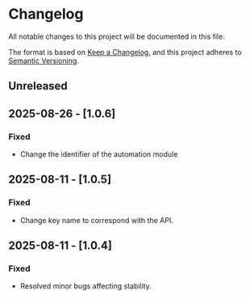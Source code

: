 # Changelog

All notable changes to this project will be documented in this file.

The format is based on [Keep a Changelog](https://keepachangelog.com/en/1.0.0/),
and this project adheres to [Semantic Versioning](https://semver.org/spec/v2.0.0.html).

## Unreleased

## 2025-08-26 - [1.0.6]

### Fixed
- Change the identifier of the automation module

## 2025-08-11 - [1.0.5]
### Fixed
- Change key name to correspond with the API.
  
## 2025-08-11 - [1.0.4]
### Fixed
- Resolved minor bugs affecting stability.
